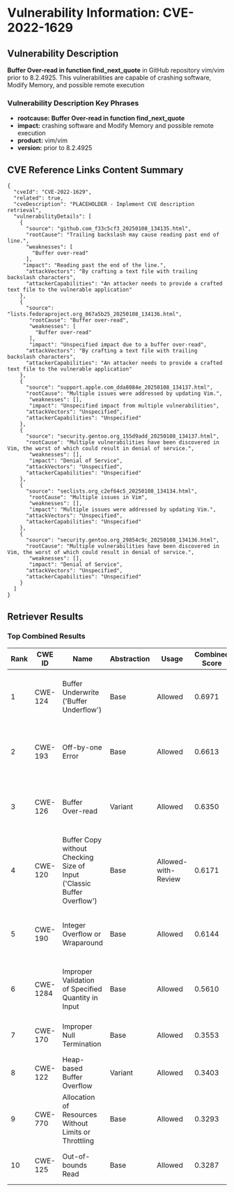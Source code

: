 # Vulnerability Information: CVE-2022-1629

## Vulnerability Description
**Buffer Over-read in function find_next_quote** in GitHub repository vim/vim prior to 8.2.4925. This vulnerabilities are capable of crashing software, Modify Memory, and possible remote execution

### Vulnerability Description Key Phrases
- **rootcause:** **Buffer Over-read in function find_next_quote**
- **impact:** crashing software and Modify Memory and possible remote execution
- **product:** vim/vim
- **version:** prior to 8.2.4925

## CVE Reference Links Content Summary
```
{
  "cveId": "CVE-2022-1629",
  "related": true,
  "cveDescription": "PLACEHOLDER - Implement CVE description retrieval",
  "vulnerabilityDetails": [
    {
      "source": "github.com_f33c5cf3_20250108_134135.html",
      "rootCause": "Trailing backslash may cause reading past end of line.",
      "weaknesses": [
        "Buffer over-read"
      ],
     "impact": "Reading past the end of the line.",
      "attackVectors": "By crafting a text file with trailing backslash characters",
      "attackerCapabilities": "An attacker needs to provide a crafted text file to the vulnerable application"
    },
    {
      "source": "lists.fedoraproject.org_867a5b25_20250108_134136.html",
       "rootCause": "Buffer over-read",
       "weaknesses": [
         "Buffer over-read"
       ],
       "impact": "Unspecified impact due to a buffer over-read",
      "attackVectors": "By crafting a text file with trailing backslash characters",
      "attackerCapabilities": "An attacker needs to provide a crafted text file to the vulnerable application"
    },
    {
      "source": "support.apple.com_dda8084e_20250108_134137.html",
      "rootCause": "Multiple issues were addressed by updating Vim.",
       "weaknesses": [],
       "impact": "Unspecified impact from multiple vulnerabilities",
      "attackVectors": "Unspecified",
      "attackerCapabilities": "Unspecified"
    },
    {
      "source": "security.gentoo.org_155d9add_20250108_134137.html",
      "rootCause": "Multiple vulnerabilities have been discovered in Vim, the worst of which could result in denial of service.",
       "weaknesses": [],
       "impact": "Denial of Service",
      "attackVectors": "Unspecified",
      "attackerCapabilities": "Unspecified"
    },
    {
      "source": "seclists.org_c2ef64c5_20250108_134134.html",
       "rootCause": "Multiple issues in Vim",
       "weaknesses": [],
       "impact": "Multiple issues were addressed by updating Vim.",
      "attackVectors": "Unspecified",
      "attackerCapabilities": "Unspecified"
    },
    {
      "source": "security.gentoo.org_29854c9c_20250108_134136.html",
      "rootCause": "Multiple vulnerabilities have been discovered in Vim, the worst of which could result in denial of service.",
       "weaknesses": [],
       "impact": "Denial of Service",
      "attackVectors": "Unspecified",
      "attackerCapabilities": "Unspecified"
    }
  ]
}
```

## Retriever Results

### Top Combined Results

| Rank | CWE ID | Name | Abstraction | Usage | Combined Score | Retrievers | Individual Scores |
|------|--------|------|-------------|-------|---------------|------------|-------------------|
| 1 | CWE-124 | Buffer Underwrite ('Buffer Underflow') | Base | Allowed | 0.6971 | dense, sparse, graph | dense: 0.541, sparse: 0.165, graph: 0.928 |
| 2 | CWE-193 | Off-by-one Error | Base | Allowed | 0.6613 | dense, sparse, graph | dense: 0.498, sparse: 0.150, graph: 0.913 |
| 3 | CWE-126 | Buffer Over-read | Variant | Allowed | 0.6350 | dense, sparse, graph | dense: 0.584, sparse: 0.257, graph: 0.696 |
| 4 | CWE-120 | Buffer Copy without Checking Size of Input ('Classic Buffer Overflow') | Base | Allowed-with-Review | 0.6171 | dense, sparse, graph | dense: 0.519, sparse: 0.127, graph: 0.877 |
| 5 | CWE-190 | Integer Overflow or Wraparound | Base | Allowed | 0.6144 | dense, sparse, graph | dense: 0.525, sparse: 0.143, graph: 0.755 |
| 6 | CWE-1284 | Improper Validation of Specified Quantity in Input | Base | Allowed | 0.5610 | dense, sparse, graph | dense: 0.509, sparse: 0.166, graph: 0.591 |
| 7 | CWE-170 | Improper Null Termination | Base | Allowed | 0.3553 | sparse, graph | sparse: 0.128, graph: 0.789 |
| 8 | CWE-122 | Heap-based Buffer Overflow | Variant | Allowed | 0.3403 | dense, sparse | dense: 0.538, sparse: 0.174 |
| 9 | CWE-770 | Allocation of Resources Without Limits or Throttling | Base | Allowed | 0.3293 | dense, sparse | dense: 0.496, sparse: 0.142 |
| 10 | CWE-125 | Out-of-bounds Read | Base | Allowed | 0.3287 | dense, sparse | dense: 0.498, sparse: 0.139 |

